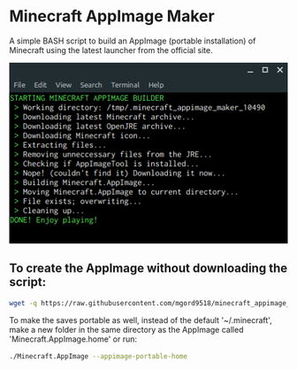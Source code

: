 # Minecraft AppImage Maker
A simple BASH script to build an AppImage (portable installation) of Minecraft using the latest launcher from the official site.

![example](preview.png)

## To create the AppImage without downloading the script:
```bash
wget -q https://raw.githubusercontent.com/mgord9518/minecraft_appimage_maker/main/minecraft-appimage-maker.bash -O- | bash
```
To make the saves portable as well, instead of the default '~/.minecraft', make a new folder in the same directory as the AppImage called 'Minecraft.AppImage.home' or run:
```bash
./Minecraft.AppImage --appimage-portable-home
```
